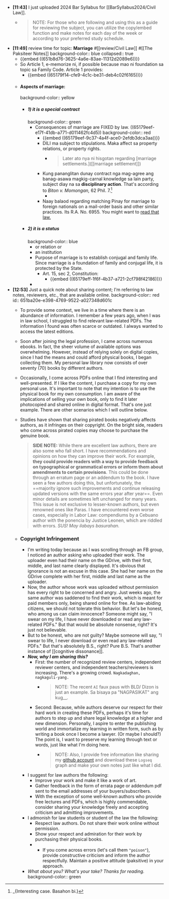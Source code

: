- **[11:43]** I just uploaded 2024 Bar Syllabus for [[BarSyllabus2024/Civil Law]].
	- > NOTE: For those who are following and using this as a guide for reviewing the subject, you can utilize the copy/embed function and make notes for each day of the week or according to your preferred study schedule.
- **[11:49]** review time for topic: **Marriage** #[[review/Civil Law]] #[[The Paksiteer Notes]]
  background-color:: blue
  collapsed:: true
	- {{embed ((651b8d76-3625-4a6e-83ae-11312d2089e6))}}
	- So Article 1, e-memorize ni, if possible because mao ni foundation sa topic sa Family Code. Article 1 provides:
		- {{embed ((65179f14-cfe9-4c1c-be31-deb4c02f6165))}}
	- #### Aspects of marriage:
	  background-color:: yellow
		- ##### 1) it is a special contract
		  background-color:: green
			- Consequences of marriage are FIXED by law. ((65179eef-e17f-41db-a771-d011462fc4d5))
			  background-color:: red
				- {{embed ((65179eef-9c37-4a4f-ace0-2efdb3dca3aa))}}
				- DILI ma subject to stipulations. Maka affect sa property relations, or property rights.
					- > Later ato nya ni hisgotan regarding [marriage settlements.]([[marriage settlement]])
				- Kung pananglitan dunay contract nga mag-agree ang banag-asawa magkig-carnal knowledge sa lain party, subject diay na sa **disciplinary action**. That's according to *Biton v. Momongan,* 62 Phil. 7.[^1]
					- [^1]: _{Interesting case. Basahon bi.}
				- Naay balaod regarding matching Pinay for marriage to foreign nationals on a mail-order basis and other similar practices. Its R.A. No. 6955. You might want to [read that law.](https://www.officialgazette.gov.ph/1990/06/13/republic-act-no-6955/)
		- ##### 2) it is a status
		  background-color:: blue
			- or relation or
			- an institution
			- Purpose of marriage is to establish conjugal and family life. Since marriage is a foundation of family and conjugal life, it is protected by the State.
				- Art. 15, sec 2, Constitution:
					- {{embed ((65179eff-1f6f-4b37-a721-2cf798f42186))}}
			-
- **[12:53]** Just a quick note about sharing content; I'm referring to law notes, reviewers, etc., that are available online.
  background-color:: red
  id:: 651ba20e-e398-4769-9522-a027348d601c
	- To provide some context, we live in a time where there is an abundance of information. I remember a few years ago, when I was in law school, I struggled to find relevant law-related PDFs. The information I found was often scarce or outdated. I always wanted to access the latest editions.
	- Soon after joining the legal profession, I came across numerous ebooks. In fact, the sheer volume of available options was overwhelming. However, instead of relying solely on digital copies, since I had the means and could afford physical books, I began collecting them. My personal law library now consists of over seventy (70) books by different authors.
	- Occasionally, I come across PDFs online that I find interesting and well-presented. If I like the content, I purchase a copy for my own personal use. It's important to note that my intention is to use the physical book for my own consumption. I am aware of the implications of selling your own book, only to find it later photocopied and shared online in digital format. That's one just example. There are other scenarios which I will outline below.
	- Studies have shown that sharing pirated books negatively affects authors, as it infringes on their copyright. On the bright side, readers who come across pirated copies may choose to purchase the genuine book.
	  
	  > **SIDE NOTE:** While there are excellent law authors, there are also some who fall short. I have recommendations and opinions on how they can improve their work. For example, **they could provide readers with a way to provide feedback on typographical or grammatical errors or inform them about amendments to certain provisions**. This could be done through an erratum page or an addendum to the book. I have seen a few authors doing this, but unfortunately, the ==majority ignore such improvements and continue releasing updated versions with the same errors year after year==. Even minor details are sometimes left unchanged for many years. This issue is not exclusive to lesser-known authors, but even renowned ones like Paras. I have encountered even worse cases, especially in Labor Law: compendiums by a Cebuano author with the ponencia by Justice Leonen, which are riddled with errors. *SUS! May ilabays basurahan.*
	- ### Copyright Infringement
		- I'm writing today because as I was scrolling through an FB group, I noticed an author asking who uploaded their work. The uploader even had their name on the GDrive, with their first, middle, and last name clearly displayed. It's obvious that ignorance is not an excuse in this case. She had her name on the GDrive complete with her first, middle and last name as the uploader.
		- Now, the author whose work was uploaded without permission has every right to be concerned and angry. Just weeks ago, the same author was saddened to find their work, which is meant for paid members only, being shared online for free. As law-abiding citizens, we should not tolerate this behavior. But let's be honest, who among us can claim innocence? Someone might say, "I swear on my life, I have never downloaded or read any law-related PDFs." But that would be absolute nonsense, right? It's just not believable.
		- But to be honest, who are not guilty? Maybe someone will say, "I swear to life, I never download or even read any law-related PDFs." But that's absolutely B.S., right? Pure B.S. That's another instance of [[cognitive dissonance]].
		- ***Now, why I am sharing this?***
			- First: the number of recognized review centers, independent reviewer centers, and independent teachers/reviewers is increasing. There's a growing crowd. `Nagkadaghan, nagkaguli-yang.`
				- > NOTE: The recent `AI` faux paus with BLD/ Dizon is just an example. Sa bisaya pa "NAGPASIKAT" ang kug__.
			- Second: Because, while authors deserve our respect for their hard work in creating these PDFs, perhaps it's time for authors to step up and share legal knowledge at a higher and new dimension. Personally, I aspire to enter the publishing world and immortalize my learning in written form, such as by writing a book once I become a lawyer. (Or maybe I should?) The point is, I want to preserve my learning through text or words, just like what I'm doing here.
				- > NOTE: Also, I provide free information like sharing my [github account](https://cliffordx.github.io/legalbai/) and download these `Logseq` graph and make your own notes just like what I did.
		- I suggest for law authors the following:
			- Improve your work and make it like a work of art.
			- Gather feedback in the form of errata page or addendum pdf sent to the email addresses of your buyers/subscribers.
			- With the exception of some well-known authors who provide free lectures and PDFs, which is highly commendable, consider sharing your knowledge freely and accepting criticism and admitting improvements.
		- I admonish for law students or student of the law the following:
			- Respect law authors. Do not share their work online without permission.
			- Show your respect and admiration for their work by purchasing their physical books.
			- - If you come across errors (let's call them `"poison"`), provide constructive criticism and inform the author respectfully. Maintain a positive attitude (paksitive) in your approach.
		- *What about you? What's your take? Thanks for reading.*
		  background-color:: green